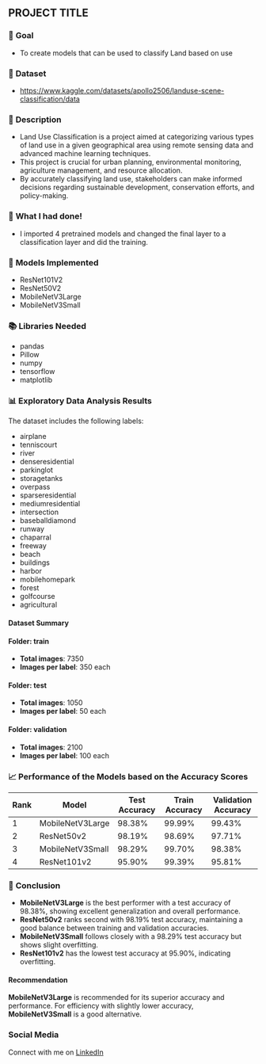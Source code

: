 ## **PROJECT TITLE**

### 🎯 **Goal**

 - To create models that can be used to classify Land based on use

### 🧵 **Dataset**

 - https://www.kaggle.com/datasets/apollo2506/landuse-scene-classification/data

### 🧾 **Description**

 - Land Use Classification is a project aimed at categorizing various types of land use in a given geographical area using remote sensing data and advanced machine learning techniques.
 - This project is crucial for urban planning, environmental monitoring, agriculture management, and resource allocation.
 - By accurately classifying land use, stakeholders can make informed decisions regarding sustainable development, conservation efforts, and policy-making.

### 🧮 **What I had done!**

 - I imported 4 pretrained models and changed the final layer to a classification layer and did the training.

### 🚀 **Models Implemented**

 - ResNet101V2
 - ResNet50V2
 - MobileNetV3Large
 - MobileNetV3Small

### 📚 **Libraries Needed**

- pandas
- Pillow
- numpy
- tensorflow
- matplotlib

### 📊 **Exploratory Data Analysis Results**

The dataset includes the following labels:

- airplane
- tenniscourt
- river
- denseresidential
- parkinglot
- storagetanks
- overpass
- sparseresidential
- mediumresidential
- intersection
- baseballdiamond
- runway
- chaparral
- freeway
- beach
- buildings
- harbor
- mobilehomepark
- forest
- golfcourse
- agricultural

#### Dataset Summary

#### Folder: train
- **Total images**: 7350
- **Images per label**: 350 each

#### Folder: test
- **Total images**: 1050
- **Images per label**: 50 each

#### Folder: validation
- **Total images**: 2100
- **Images per label**: 100 each

### 📈 **Performance of the Models based on the Accuracy Scores**

| Rank | Model            | Test Accuracy | Train Accuracy | Validation Accuracy |
|------|------------------|---------------|----------------|---------------------|
| 1    | MobileNetV3Large | 98.38%        | 99.99%         | 99.43%              |
| 2    | ResNet50v2       | 98.19%        | 98.69%         | 97.71%              |
| 3    | MobileNetV3Small | 98.29%        | 99.70%         | 98.38%              |
| 4    | ResNet101v2      | 95.90%        | 99.39%         | 95.81%             


### 📢 **Conclusion**

- **MobileNetV3Large** is the best performer with a test accuracy of 98.38%, showing excellent generalization and overall performance.
- **ResNet50v2** ranks second with 98.19% test accuracy, maintaining a good balance between training and validation accuracies.
- **MobileNetV3Small** follows closely with a 98.29% test accuracy but shows slight overfitting.
- **ResNet101v2** has the lowest test accuracy at 95.90%, indicating overfitting.

#### Recommendation

**MobileNetV3Large** is recommended for its superior accuracy and performance. For efficiency with slightly lower accuracy, **MobileNetV3Small** is a good alternative.

### Social Media

Connect with me on [LinkedIn](https://www.linkedin.com/in/adhithyanvp)

